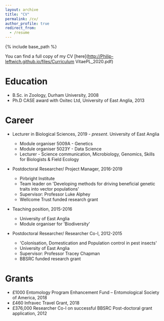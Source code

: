 ```yaml
---
layout: archive
title: "CV"
permalink: /cv/
author_profile: true
redirect_from:
  - /resume
---
```


{% include base_path %}

You can find a full copy of my CV [here](http://Philip-leftwich.github.io/files/Curriculum VitaePL_2020.pdf)

Education
======
* B.Sc. in Zoology, Durham University, 2008
* Ph.D CASE award with Oxitec Ltd, University of East Anglia, 2013

Career
======
* Lecturer in Biological Sciences, 2019 - *present*. University of East Anglia
  * Module organiser 5009A - Genetics
  * Module organiser 5023Y - Data Science
  * Lecturer - Science communication, Microbiology, Genomics, Skills for Biologists & Field Ecology 

* Postdoctoral Researcher/ Project Manager, 2016-2019
  * Pirbright Institute
  * Team leader on 'Developing methods for driving beneficial genetic traits into vector populations'
  * Supervisor: Professor Luke Alphey
  * Wellcome Trust funded research grant
  
* Teaching position, 2015-2016
  * University of East Anglia
  * Module organiser for 'Biodiversity'
  
* Postdoctoral Researcher/ Researcher Co-I, 2012-2015
  * 'Colonisation, Domestication and Population control in pest insects'
  * University of East Anglia
  * Supervisor: Professor Tracey Chapman
  * BBSRC funded research grant
  
Grants
======
* £1000 Entomology Program Enhancement Fund – Entomological Society of America, 2018
* £460 Infravec Travel Grant, 2018
* £376,000  Researcher Co-I on successful BBSRC Post-doctoral grant application, 2012

